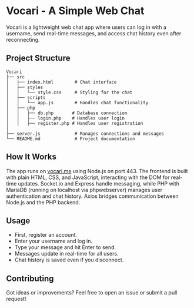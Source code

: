 # Vocari - A Simple Web Chat

Vocari is a lightweight web chat app where users can log in with a username, send real-time messages, and access chat history even after reconnecting.

## Project Structure

```
Vocari
├── src
│   ├── index.html        # Chat interface
│   ├── styles
│   │   └── style.css     # Styling for the chat
│   ├── scripts
│   │   └── app.js        # Handles chat functionality
│   ├── php
│   │   ├── db.php       # Database connection
│   │   ├── login.php    # Handles user login
│   │   ├── register.php # Handles user registration
│
├── server.js             # Manages connections and messages
└── README.md             # Project documentation
```

## How It Works

The app runs on [vocari.me](https://vocari.me) using Node.js on port 443. The frontend is built with plain HTML, CSS, and JavaScript, interacting with the DOM for real-time updates. Socket.io and Express handle messaging, while PHP with MariaDB (running on localhost via phpwebserver) manages user authentication and chat history. Axios bridges communication between Node.js and the PHP backend.

## Usage

- First, register an account.
- Enter your username and log in.
- Type your message and hit Enter to send.
- Messages update in real-time for all users.
- Chat history is saved even if you disconnect.

## Contributing

Got ideas or improvements? Feel free to open an issue or submit a pull request!

